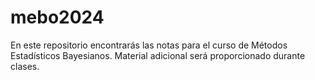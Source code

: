 # mebo2024
En este repositorio encontrarás las notas para el curso de Métodos Estadísticos Bayesianos. Material adicional será proporcionado durante clases.
